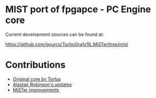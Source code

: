 # MIST port of fpgapce - PC Engine core

Current development sources can be found at:

https://github.com/gyurco/TurboGrafx16_MiSTer/tree/mist

# Contributions

- [Original core by Torlus](https://github.com/Torlus/fpgapce)
- [Alastair Robinson's updates](https://github.com/robinsonb5/fpgapce)
- [MiSTer improvements](https://github.com/MiSTer-devel/TurboGrafx16_MiSTer)